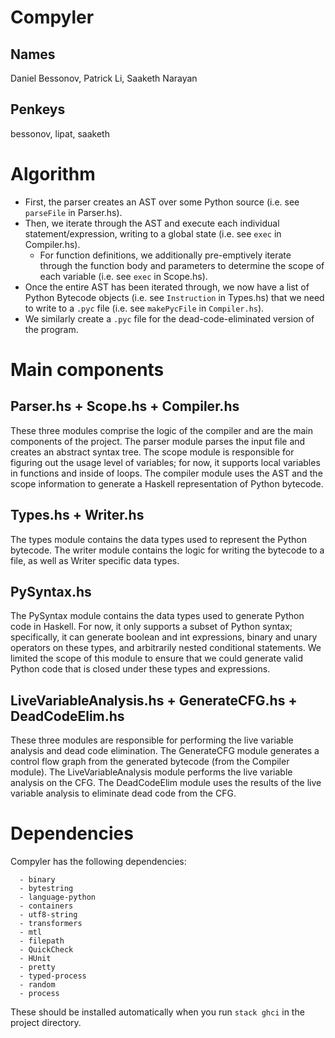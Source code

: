 # Compyler 

## Names
Daniel Bessonov, Patrick Li, Saaketh Narayan

## Penkeys
bessonov, lipat, saaketh

# Algorithm
- First, the parser creates an AST over some Python source (i.e. see `parseFile` in Parser.hs).
- Then, we iterate through the AST and execute each individual statement/expression, writing to a global state (i.e. see `exec` in Compiler.hs).
  - For function definitions, we additionally pre-emptively iterate through the function body and parameters to determine the scope of each variable (i.e. see `exec` in Scope.hs).
- Once the entire AST has been iterated through, we now have a list of Python Bytecode objects (i.e. see `Instruction` in Types.hs) that we need to write to a `.pyc` file (i.e. see `makePycFile` in `Compiler.hs`).
- We similarly create a `.pyc` file for the dead-code-eliminated version of the program.

# Main components

## Parser.hs + Scope.hs + Compiler.hs
These three modules comprise the logic of the compiler and are the main components of the project. The parser module parses the input file and creates an abstract syntax tree. The scope module is responsible for figuring out the usage level of variables; for now, it supports local variables in functions and inside of loops. The compiler module uses the AST and the scope information to generate a Haskell representation of Python bytecode.

## Types.hs + Writer.hs
The types module contains the data types used to represent the Python bytecode. The writer module contains the logic for writing the bytecode to a file, as well as Writer specific data types. 

## PySyntax.hs
The PySyntax module contains the data types used to generate Python code in Haskell. For now, it only supports a subset of Python syntax; specifically, it can generate boolean and int expressions, binary and unary operators on these types, and arbitrarily nested conditional statements. We limited the scope of this module to ensure that we could generate valid Python code that is closed under these types and expressions.

## LiveVariableAnalysis.hs + GenerateCFG.hs + DeadCodeElim.hs
These three modules are responsible for performing the live variable analysis and dead code elimination. The GenerateCFG module generates a control flow graph from the generated bytecode (from the Compiler module). The LiveVariableAnalysis module performs the live variable analysis on the CFG. The DeadCodeElim module uses the results of the live variable analysis to eliminate dead code from the CFG.

# Dependencies
Compyler has the following dependencies:
```
  - binary
  - bytestring
  - language-python
  - containers
  - utf8-string
  - transformers
  - mtl
  - filepath
  - QuickCheck
  - HUnit
  - pretty
  - typed-process
  - random
  - process
```
These should be installed automatically when you run `stack ghci` in the project directory.

